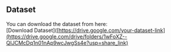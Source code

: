 ## Dataset

You can download the dataset from here:  
[Download Dataset]([https://drive.google.com/your-dataset-link](https://drive.google.com/drive/folders/1wFoXZ--QIJCMcDq1n01nAp9wcJwgSs4e?usp=share_link)
